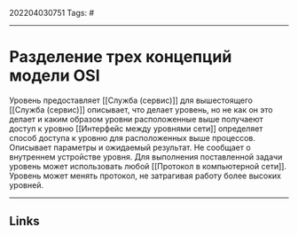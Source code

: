202204030751
Tags: #

---

# Разделение трех концепций модели OSI
Уровень предоставляет [[Cлужба (сервис)]] для вышестоящего
[[Cлужба (сервис)]] описывает, что делает уровень, но не как он это делает и каким образом уровни расположенные выше получаеют доступ к уровню
[[Интерфейс между уровнями сети]] определяет способ доступа к уровню для расположенных выше процессов. Описывает параметры и ожидаемый результат. Не сообщает о внутреннем устройстве уровня.
Для выполнения поставленной задачи уровень может использовать любой [[Протокол в компьютерной сети]]. Уровень может менять протокол, не затрагивая работу более высоких уровней. 


---
## Links